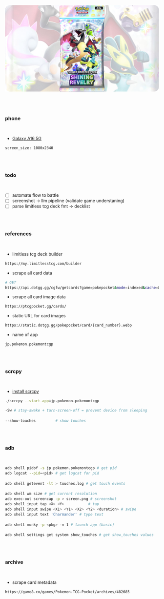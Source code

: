 <h3 align="center">
    <a href="https://tcgpocket.pokemon.com/en-us/" target="_blank">
        <img src="./images/header.png"/>
    </a>
</h3>

<br>
<br>

### phone

<br>

* [Galaxy A16 5G](https://www.telcel.com/tienda/producto/telefonos-y-smartphones/galaxy-a16-gris-128gb/71001512)

```bash
screen_size: 1080x2340
```

<br>
<br>

### todo

<br>

- [ ] automate flow to battle
- [ ] screenshot -> llm pipeline (validate game understaning)
- [ ] parse limitless tcg deck fmt -> decklist

<br>
<br>

### references

<br>

* limitless tcg deck builder

```bash
https://my.limitlesstcg.com/builder
```

* scrape all card data

```bash
# GET
https://api.dotgg.gg/cgfw/getcards?game=pokepocket&mode=indexed&cache=844
```

* scrape all card image data

```bash
https://ptcgpocket.gg/cards/
```

* static URL for card images

```bash
https://static.dotgg.gg/pokepocket/card/{card_number}.webp
```

* name of app

```bash
jp.pokemon.pokemontcgp
```

<br>
<br>

### scrcpy

<br>

* [install scrcpy](https://github.com/Genymobile/scrcpy/blob/master/doc/linux.md)

```bash
./scrcpy --start-app=jp.pokemon.pokemontcgp
```

```bash
-Sw # stay-awake + turn-screen-off = prevent device from sleeping

--show-touches         # show touches
```

<br>
<br>

### adb

<br>

```bash
adb shell pidof -s jp.pokemon.pokemontcgp # get pid
adb logcat --pid=<pid> # get logcat for pid

adb shell getevent -lt > touches.log # get touch events

adb shell wm size # get current resolution
adb exec-out screencap -p > screen.png # screenshot
adb shell input tap <X> <Y>           # tap
adb shell input swipe <X1> <Y1> <X2> <Y2> <duration> # swipe
adb shell input text 'Charmander' # type text

adb shell monky -p <pkg> -v 1 # launch app (basic)

adb shell settings get system show_touches # get show_touches values
```

<br>
<br>

### archive

<br>

* scrape card metadata

```bash
https://game8.co/games/Pokemon-TCG-Pocket/archives/482685
```

<br>
<br>
